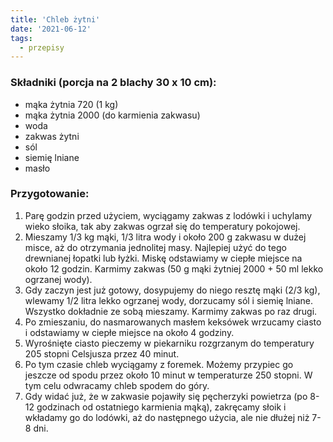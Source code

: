 ```yaml
---
title: 'Chleb żytni'
date: '2021-06-12'
tags:
  - przepisy
---
```


### Składniki (porcja na 2 blachy 30 x 10 cm):
* mąka żytnia 720 (1 kg)
* mąka żytnia 2000 (do karmienia zakwasu)
* woda
* zakwas żytni
* sól
* siemię lniane
* masło

### Przygotowanie:
1. Parę godzin przed użyciem, wyciągamy zakwas z lodówki i uchylamy wieko słoika, tak aby zakwas ogrzał się do temperatury pokojowej.
2. Mieszamy 1/3 kg mąki, 1/3 litra wody i około 200 g zakwasu w dużej misce, aż do otrzymania jednolitej masy. Najlepiej użyć do tego drewnianej łopatki lub łyżki. Miskę odstawiamy w ciepłe miejsce na około 12 godzin. Karmimy zakwas (50 g mąki żytniej 2000 + 50 ml lekko ogrzanej wody).
3. Gdy zaczyn jest już gotowy, dosypujemy do niego resztę mąki (2/3 kg), wlewamy 1/2 litra lekko ogrzanej wody, dorzucamy sól i siemię lniane. Wszystko dokładnie ze sobą mieszamy. Karmimy zakwas po raz drugi.
4. Po zmieszaniu, do nasmarowanych masłem keksówek wrzucamy ciasto i odstawiamy w ciepłe miejsce na około 4 godziny.
5. Wyrośnięte ciasto pieczemy w piekarniku rozgrzanym do temperatury 205 stopni Celsjusza przez 40 minut.
6. Po tym czasie chleb wyciągamy z foremek. Możemy przypiec go jeszcze od spodu przez około 10 minut w temperaturze 250 stopni. W tym celu odwracamy chleb spodem do góry.
7. Gdy widać już, że w zakwasie pojawiły się pęcherzyki powietrza (po 8-12 godzinach od ostatniego karmienia mąką), zakręcamy słoik i wkładamy go do lodówki, aż do następnego użycia, ale nie dłużej niż 7-8 dni.
